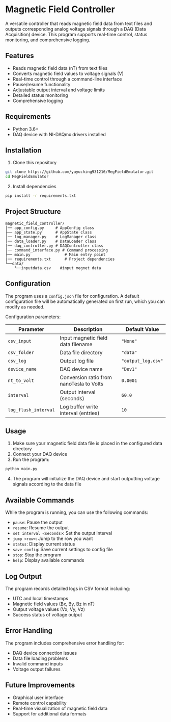 # Magnetic Field Controller

A versatile controller that reads magnetic field data from text files and outputs corresponding analog voltage signals through a DAQ (Data Acquisition) device. This program supports real-time control, status monitoring, and comprehensive logging.

## Features

- Reads magnetic field data (nT) from text files
- Converts magnetic field values to voltage signals (V)
- Real-time control through a command-line interface
- Pause/resume functionality
- Adjustable output interval and voltage limits
- Detailed status monitoring
- Comprehensive logging

## Requirements

- Python 3.6+
- DAQ device with NI-DAQmx drivers installed

## Installation

1. Clone this repository

```bash
git clone https://github.com/yuyuching931216/MegFieldEmulator.git
cd MegFieldEmulator
```

2. Install dependencies

```bash
pip install -r requirements.txt
```

## Project Structure

```
magnetic_field_controller/
│── app_config.py     # AppConfig class
├── app_state.py      # AppState class
│── log_manager.py    # LogManager class
│── data_loader.py    # DataLoader class
|── daq_controller.py # DAQController class
│── command_interface.py # Command processing
├── main.py               # Main entry point
|── requirements.txt      # Project dependencies
└──data/
    └──inputdata.csv    #input megnet data
```

## Configuration

The program uses a `config.json` file for configuration. A default configuration file will be automatically generated on first run, which you can modify as needed.

Configuration parameters:

| Parameter | Description | Default Value |
|-----------|-------------|---------------|
| `csv_input` | Input magnetic field data filename | `"None"` |
| `csv_folder` | Data file directory | `"data"` |
| `csv_log` | Output log file | `"output_log.csv"` |
| `device_name` | DAQ device name | `"Dev1"` |
| `nt_to_volt` | Conversion ratio from nanoTesla to Volts | `0.0001` |
| `interval` | Output interval (seconds) | `60.0` |
| `log_flush_interval` | Log buffer write interval (entries) | `10` |

## Usage

1. Make sure your magnetic field data file is placed in the configured data directory
2. Connect your DAQ device
3. Run the program:

```bash
python main.py
```

4. The program will initialize the DAQ device and start outputting voltage signals according to the data file

## Available Commands

While the program is running, you can use the following commands:

- `pause`: Pause the output
- `resume`: Resume the output
- `set interval <seconds>`: Set the output interval
- `jump <row>`: Jump to the row you want
- `status`: Display current status
- `save config`: Save current settings to config file
- `stop`: Stop the program
- `help`: Display available commands

## Log Output

The program records detailed logs in CSV format including:

- UTC and local timestamps
- Magnetic field values (Bx, By, Bz in nT)
- Output voltage values (Vx, Vy, Vz)
- Success status of voltage output

## Error Handling

The program includes comprehensive error handling for:
- DAQ device connection issues
- Data file loading problems
- Invalid command inputs
- Voltage output failures

## Future Improvements

- Graphical user interface
- Remote control capability
- Real-time visualization of magnetic field data
- Support for additional data formats